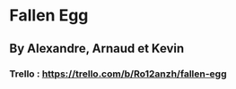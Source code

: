 # Fallen Egg
## By Alexandre, Arnaud et Kevin

### Trello : https://trello.com/b/Ro12anzh/fallen-egg
